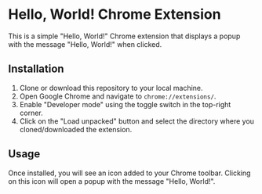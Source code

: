 # Hello, World! Chrome Extension

This is a simple "Hello, World!" Chrome extension that displays a popup with the message "Hello, World!" when clicked.

## Installation

1. Clone or download this repository to your local machine.
2. Open Google Chrome and navigate to `chrome://extensions/`.
3. Enable "Developer mode" using the toggle switch in the top-right corner.
4. Click on the "Load unpacked" button and select the directory where you cloned/downloaded the extension.

## Usage

Once installed, you will see an icon added to your Chrome toolbar. Clicking on this icon will open a popup with the message "Hello, World!".

